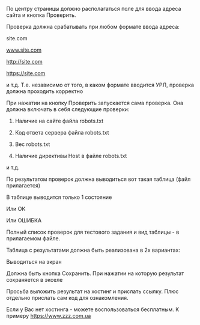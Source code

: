 По центру страницы должно располагаться поле для ввода адреса сайта и кнопка Проверить.

Проверка должна срабатывать при любом формате ввода адреса:

site.com

www.site.com

http://site.com

https://site.com

и т.д. Т.е. независимо от того, в каком формате вводится УРЛ, проверка должна проходить корректно

При нажатии на кнопку Проверить запускается сама проверка. Она должна включать в себя следующие проверки:

1. Наличие на сайте файла robots.txt

2. Код ответа сервера файла robots.txt

3. Вес robots.txt

4. Наличие директивы Host в файле robots.txt

и т.д.



По результатом проверок должна выводиться вот такая таблица (файл прилагается)

В таблице выводится только 1 состояние

Или ОК

Или ОШИБКА

Полный список проверок для тестового задания и вид таблицы - в прилагаемом файле.

Таблица с результатами должна быть реализована в 2х вариантах:

Выводиться на экран

Должна быть кнопка Сохранить. При нажатии на которую результат сохраняется в экселе

Просьба выложить результат на хостинг и прислать ссылку. Плюс отдельно прислать сам код для ознакомления.

Если у Вас нет хостинга - можете воспользоваться бесплатным. К примеру https://www.zzz.com.ua
